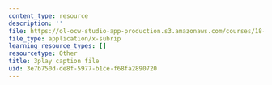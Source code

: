 ```yaml
---
content_type: resource
description: ''
file: https://ol-ocw-studio-app-production.s3.amazonaws.com/courses/18-06sc-linear-algebra-fall-2011/3e7b750dde8f5977b1cef68fa2890720_4PnArrxCZLE.vtt
file_type: application/x-subrip
learning_resource_types: []
resourcetype: Other
title: 3play caption file
uid: 3e7b750d-de8f-5977-b1ce-f68fa2890720
---
```


